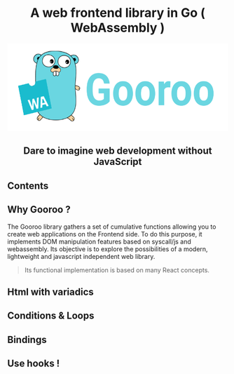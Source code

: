 <div style="text-align: center">
 <h1>A web frontend library in Go ( WebAssembly ) </h1>
 <img src="./assets/logo.png" height="200"/>
  <h2> Dare to imagine web development without JavaScript </h2>
</div>

## Contents

## Why Gooroo ?

The Gooroo library gathers a set of cumulative functions allowing you
to create web applications on the Frontend side. To do this purpose, 
it implements DOM manipulation features based on syscall/js and webassembly.
Its objective is to explore the possibilities of a modern, lightweight and
javascript independent web library.

> Its functional implementation is based on many React concepts.

## Html with variadics

## Conditions & Loops

## Bindings

## Use hooks !